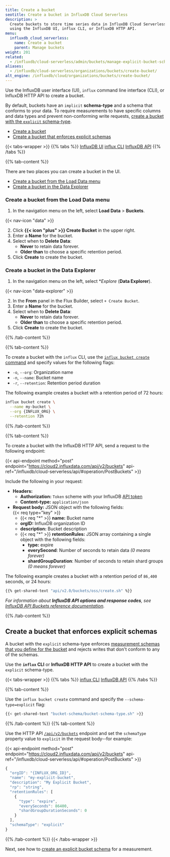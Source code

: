 ```yaml
---
title: Create a bucket
seotitle: Create a bucket in InfluxDB Cloud Serverless
description: >
  Create buckets to store time series data in InfluxDB Cloud Serverless
  using the InfluxDB UI, influx CLI, or InfluxDB HTTP API.
menu:
  influxdb_cloud_serverless:
    name: Create a bucket
    parent: Manage buckets
weight: 201
related:
  - /influxdb/cloud-serverless/admin/buckets/manage-explicit-bucket-schemas/
aliases:
  - /influxdb/cloud-serverless/organizations/buckets/create-bucket/
alt_engine: /influxdb/cloud/organizations/buckets/create-bucket/
---
```


Use the InfluxDB user interface (UI), `influx` command line interface (CLI), or InfluxDB HTTP API
to create a bucket.

By default, buckets have an `implicit` **schema-type** and a schema that conforms to your data.
To require measurements to have specific columns and data types and prevent non-conforming write requests,
[create a bucket with the `explicit` schema-type](#create-a-bucket-that-enforces-explicit-schemas).

- [Create a bucket](#create-a-bucket)
- [Create a bucket that enforces explicit schemas](#create-a-bucket-that-enforces-explicit-schemas)

<!-- Invisible anchor for "Create a bucket" -->
<span id="create-a-bucket"></span>

{{< tabs-wrapper >}}
{{% tabs %}}
[InfluxDB UI](#)
[influx CLI](#)
[InfluxDB API](#)
{{% /tabs %}}

<!------------------------------ BEGIN UI CONTENT ----------------------------->
{{% tab-content %}}

There are two places you can create a bucket in the UI.

- [Create a bucket from the Load Data menu](#create-a-bucket-from-the-load-data-menu)
- [Create a bucket in the Data Explorer](#create-a-bucket-in-the-data-explorer)

### Create a bucket from the Load Data menu

1. In the navigation menu on the left, select **Load Data** > **Buckets**.

{{< nav-icon "data" >}}

2. Click **{{< icon "plus" >}} Create Bucket** in the upper right.
3. Enter a **Name** for the bucket.
4. Select when to **Delete Data**:
    - **Never** to retain data forever.  
    - **Older than** to choose a specific retention period.
5. Click **Create** to create the bucket.

### Create a bucket in the Data Explorer

1. In the navigation menu on the left, select **Explore* (**Data Explorer**).

{{< nav-icon "data-explorer" >}}

2. In the **From** panel in the Flux Builder, select `+ Create Bucket`.
3. Enter a **Name** for the bucket.
4. Select when to **Delete Data**:
    - **Never** to retain data forever.  
    - **Older than** to choose a specific retention period.
5. Click **Create** to create the bucket.

{{% /tab-content %}}
<!------------------------------- END UI CONTENT ------------------------------>

<!----------------------------- BEGIN CLI CONTENT ----------------------------->
{{% tab-content %}}

To create a bucket with the `influx` CLI, use the [`influx bucket create` command](/influxdb/cloud-serverless/reference/cli/influx/bucket/create)
and specify values for the following flags:

- `-o`, `--org`: Organization name
- `-n`, `--name`: Bucket name
- `-r`, `--retention`: Retention period duration

The following example creates a bucket with a retention period of 72 hours:

```sh
influx bucket create \
  --name my-bucket \
  --org {INFLUX_ORG} \
  --retention 72h
```

{{% /tab-content %}}
<!------------------------------ END CLI CONTENT ------------------------------>

<!----------------------------- BEGIN API CONTENT ----------------------------->
{{% tab-content %}}

To create a bucket with the InfluxDB HTTP API, send a request to the following endpoint:

{{< api-endpoint method="post" endpoint="https://cloud2.influxdata.com/api/v2/buckets" api-ref="/influxdb/cloud-serverless/api/#operation/PostBuckets" >}}

Include the following in your request:

- **Headers:**
  - **Authorization:** `Token` scheme with your InfluxDB [API token](/influxdb/cloud/security/tokens/)
  - **Content-type:** `application/json`
- **Request body:** JSON object with the following fields:  
  {{< req type="key" >}}
  - {{< req "\*" >}} **name:** Bucket name
  - **orgID:** InfluxDB organization ID
  - **description:** Bucket description
  - {{< req "\*" >}} **retentionRules:** JSON array containing a single object
    with the following fields:
    - **type:** expire
    - **everySecond**: Number of seconds to retain data _(0 means forever)_
    - **shardGroupDuration**: Number of seconds to retain shard groups _(0 means forever)_

The following example creates a bucket with a retention period of `86,400` seconds, or 24 hours:

```sh
{{% get-shared-text "api/v2.0/buckets/oss/create.sh" %}}
```

_For information about **InfluxDB API options and response codes**, see
[InfluxDB API Buckets reference documentation](/influxdb/cloud-serverless/api/#operation/PostBuckets)._

{{% /tab-content %}}
<!------------------------------ END API CONTENT ------------------------------>

## Create a bucket that enforces explicit schemas

A bucket with the `explicit` schema-type enforces [measurement schemas that you define for the bucket](/influxdb/cloud-serverless/admin/buckets/bucket-schema/) and rejects writes that don't conform to any of the schemas.

Use the **`influx` CLI** or **InfluxDB HTTP API** to create a bucket with the `explicit` schema-type.

{{< tabs-wrapper >}}
{{% tabs %}}
[influx CLI](#)
[InfluxDB API](#)
{{% /tabs %}}

{{% tab-content %}}
<!------------------------------ BEGIN CLI CONTENT ----------------------------->

Use the `influx bucket create` command and specify the `--schema-type=explicit` flag:

```sh
{{< get-shared-text "bucket-schema/bucket-schema-type.sh" >}}
```

{{% /tab-content %}}
{{% tab-content %}}

<!----------------------------- BEGIN API CONTENT ----------------------------->

Use the HTTP API [`/api/v2/buckets`](/influxdb/cloud-serverless/api/#operation/PostBuckets)
endpoint and set the `schemaType` property value to `explicit` in the request body--for example:

{{< api-endpoint method="post" endpoint="https://cloud2.influxdata.com/api/v2/buckets" api-ref="/influxdb/cloud-serverless/api/#operation/PostBuckets" >}}

  ```js
  {
    "orgID": "{INFLUX_ORG_ID}",
    "name": "my-explicit-bucket",
    "description": "My Explicit Bucket",
    "rp": "string",
    "retentionRules": [
      {
        "type": "expire",
        "everySeconds": 86400,
        "shardGroupDurationSeconds": 0
      }
    ],
    "schemaType": "explicit"
  }
  ```
{{% /tab-content %}}
{{< /tabs-wrapper >}}

Next, see how to [create an explicit bucket schema](/influxdb/cloud-serverless/admin/buckets/bucket-schema/) for a measurement.
